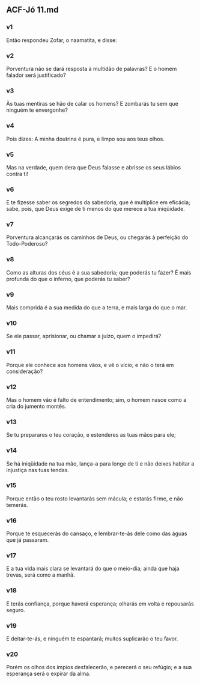 ## ACF-Jó 11.md
### v1
 Então respondeu Zofar, o naamatita, e disse:
### v2
 Porventura não se dará resposta à multidão de palavras? E o homem falador será justificado?
### v3
 Às tuas mentiras se hão de calar os homens? E zombarás tu sem que ninguém te envergonhe?
### v4
 Pois dizes: A minha doutrina é pura, e limpo sou aos teus olhos.
### v5
 Mas na verdade, quem dera que Deus falasse e abrisse os seus lábios contra ti!
### v6
 E te fizesse saber os segredos da sabedoria, que é multíplice em eficácia; sabe, pois, que Deus exige de ti menos do que merece a tua iniqüidade.
### v7
 Porventura alcançarás os caminhos de Deus, ou chegarás à perfeição do Todo-Poderoso?
### v8
 Como as alturas dos céus é a sua sabedoria; que poderás tu fazer? É mais profunda do que o inferno, que poderás tu saber?
### v9
 Mais comprida é a sua medida do que a terra, e mais larga do que o mar.
### v10
 Se ele passar, aprisionar, ou chamar a juízo, quem o impedirá?
### v11
 Porque ele conhece aos homens vãos, e vê o vício; e não o terá em consideração?
### v12
 Mas o homem vão é falto de entendimento; sim, o homem nasce como a cria do jumento montês.
### v13
 Se tu preparares o teu coração, e estenderes as tuas mãos para ele;
### v14
 Se há iniqüidade na tua mão, lança-a para longe de ti e não deixes habitar a injustiça nas tuas tendas.
### v15
 Porque então o teu rosto levantarás sem mácula; e estarás firme, e não temerás.
### v16
 Porque te esquecerás do cansaço, e lembrar-te-ás dele como das águas que já passaram.
### v17
 E a tua vida mais clara se levantará do que o meio-dia; ainda que haja trevas, será como a manhã.
### v18
 E terás confiança, porque haverá esperança; olharás em volta e repousarás seguro.
### v19
 E deitar-te-ás, e ninguém te espantará; muitos suplicarão o teu favor.
### v20
 Porém os olhos dos ímpios desfalecerão, e perecerá o seu refúgio; e a sua esperança será o expirar da alma.
